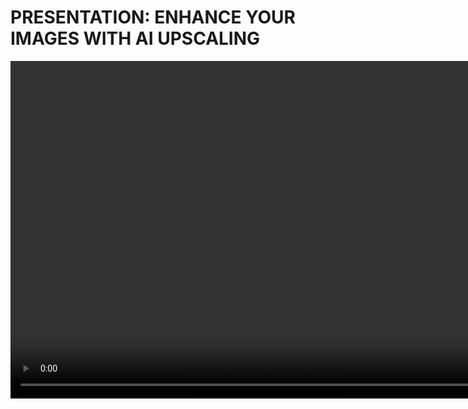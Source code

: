 # PRESENTATION: ENHANCE YOUR IMAGES WITH AI UPSCALING

<video width="960" height="540" controls>
    <source src="https://drive.google.com/file/d/1_fhEO2M0-9zR23eIFhs8DHgGVGhzFu-j/view?usp=sharing" type="video/mp4">
</video>


